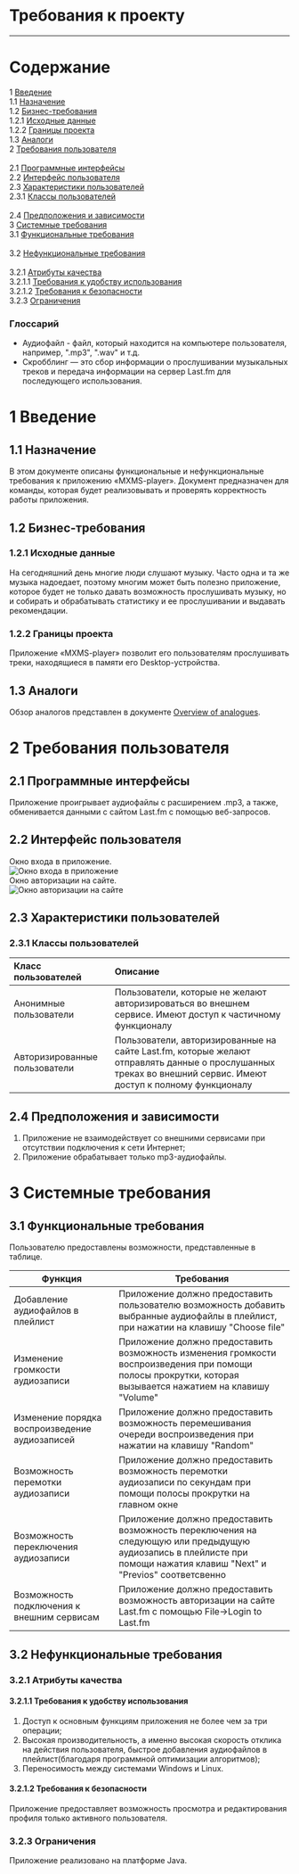 # Требования к проекту
---

# Содержание
1 [Введение](#intro)<br> 
  1.1 [Назначение](#appointment)<br>
  1.2 [Бизнес-требования](#business_requirements)<br> 
    1.2.1 [Исходные данные](#initial_data)<br>
    1.2.2 [Границы проекта](#project_boundary)<br>
  1.3 [Аналоги](#analogues)<br>
2 [Требования пользователя](#user_requirements)<br>  
  2.1 [Программные интерфейсы](#software_interfaces)<br> 
  2.2 [Интерфейс пользователя](#user_interface)<br> 
  2.3 [Характеристики пользователей](#user_specifications)<br> 
    2.3.1 [Классы пользователей](#user_classes)<br>  
  2.4 [Предположения и зависимости](#assumptions_and_dependencies)<br>
3 [Системные требования](#system_requirements)<br> 
  3.1 [Функциональные требования](#functional_requirements)<br>   
  3.2 [Нефункциональные требования](#non-functional_requirements)<br>   
    3.2.1 [Атрибуты качества](#quality_attributes)<br> 
      3.2.1.1 [Требования к удобству использования](#requirements_for_ease_of_use)<br>
      3.2.1.2 [Требования к безопасности](#security_requirements)<br>
    3.2.3 [Ограничения](#restrictions)<br> 

### Глоссарий
* Аудиофайл - файл, который находится на компьютере пользователя, например, ".mp3", ".wav" и т.д.
* Скробблинг — это сбор информации о прослушивании музыкальных треков и передача информации на сервер Last.fm для последующего использования.

<a name="intro"/>

# 1 Введение

<a name="appointment"/>

## 1.1 Назначение
В этом документе описаны функциональные и нефункциональные требования к приложению «MXMS-player». Документ предназначен для команды, которая будет реализовывать и проверять корректность работы приложения. 

<a name="business_requirements"/>

## 1.2 Бизнес-требования

<a name="initial_data"/>

### 1.2.1 Исходные данные
На сегодняшний день многие люди слушают музыку. Часто одна и та же музыка надоедает, поэтому многим может быть полезно приложение, которое будет не только давать возможность прослушивать музыку, но и собирать и обрабатывать статистику и ее прослушивании и выдавать рекомендации.


<a name="project_boundary"/>

### 1.2.2 Границы проекта
Приложение «MXMS-player» позволит его пользователям прослушивать треки, находящиеся в памяти его Desktop-устройства.

<a name="analogues"/>

## 1.3 Аналоги
Обзор аналогов представлен в документе [Overview of analogues](../Requirements/Overview%20of%20analogues.md).

<a name="user_requirements"/>

# 2 Требования пользователя

<a name="software_interfaces"/>

## 2.1 Программные интерфейсы
Приложение проигрывает аудиофайлы с расширением .mp3, а также, обменивается данными с сайтом Last.fm с помощью веб-запросов. 

<a name="user_interface"/>

## 2.2 Интерфейс пользователя
Окно входа в приложение.  
![Окно входа в приложение](../../images/mockups/MainWindow.jpg)  
Окно авторизации на сайте.  
![Окно авторизации на сайте](../../images/mockups/LoginWindow.jpg)  
<a name="user_specifications"/>

## 2.3 Характеристики пользователей

<a name="user_classes"/>

### 2.3.1 Классы пользователей

| Класс пользователей | Описание |
|:---|:---|
| Анонимные пользователи | Пользователи, которые не желают авторизироваться во внешнем сервисе. Имеют доступ к частичному функционалу |
| Авторизированные пользователи | Пользователи, авторизированные на сайте Last.fm, которые желают отправлять данные о прослушанных треках во внешний сервис. Имеют доступ к полному функционалу |

<a name="assumptions_and_dependencies"/>

## 2.4 Предположения и зависимости
1. Приложение не взаимодействует со внешними сервисами при отсутствии подключения к сети Интернет;
2. Приложение обрабатывает только mp3-аудиофайлы.

# 3 Системные требования

<a name="functional_requirements"/>

## 3.1 Функциональные требования

<a name="main_functions"/>

Пользователю предоставлены возможности, представленные в таблице.

Функция | Требования
--- | ---
Добавление аудиофайлов в плейлист | Приложение должно предоставить пользователю возможность добавить выбранные аудиофайлы в плейлист, при нажатии на клавишу "Choose file"
Изменение громкости аудиозаписи | Приложение должно предоставить возможность изменения громкости воспроизведения при помощи полосы прокрутки, которая вызывается нажатием на клавишу "Volume"
Изменение порядка воспроизведение аудиозаписей | Приложение должно предоставить возможность перемешивания очереди воспроизведения при нажатии на клавишу "Random"
Возможность перемотки аудиозаписи | Приложение должно предоставить возможность перемотки аудиозаписи по секундам при помощи полосы прокрутки на главном окне
Возможность переключения аудиозаписи | Приложение должно предоставить возможность переключения на следующую или предыдущую аудиозапись в плейлисте при помощи нажатия клавиш "Next" и "Previos" соответсвенно
Возможность подключения к внешним сервисам | Приложение должно предоставить возможность авторизации на сайте Last.fm с помощью File->Login to Last.fm

<a name="non-functional_requirements"/>

## 3.2 Нефункциональные требования

<a name="quality_attributes"/>

### 3.2.1 Атрибуты качества

<a name="requirements_for_ease_of_use"/>

#### 3.2.1.1 Требования к удобству использования
1. Доступ к основным функциям приложения не более чем за три операции;
2. Высокая производительность, а именно высокая скорость отклика на действия пользователя, быстрое добавления аудиофайлов в плейлист(благодаря программной оптимизации алгоритмов);
3. Переносимость между системами Windows и Linux.

<a name="security_requirements"/>

#### 3.2.1.2 Требования к безопасности
Приложение предоставляет возможность просмотра и редактирования профиля только активного пользователя.

<a name="restrictions"/>

### 3.2.3 Ограничения
  Приложение реализовано на платформе Java.
